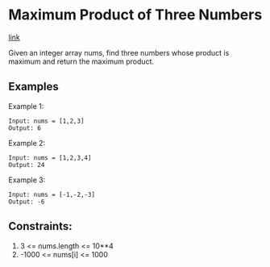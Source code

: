 # Maximum Product of Three Numbers

[link](https://leetcode.com/problems/maximum-product-of-three-numbers/)

Given an integer array nums, find three numbers whose product is maximum and return the maximum product.

## Examples

Example 1:

```
Input: nums = [1,2,3]
Output: 6
```

Example 2:

```
Input: nums = [1,2,3,4]
Output: 24
```

Example 3:

```
Input: nums = [-1,-2,-3]
Output: -6
```

## Constraints:
1. 3 <= nums.length <= 10**4
2. -1000 <= nums[i] <= 1000